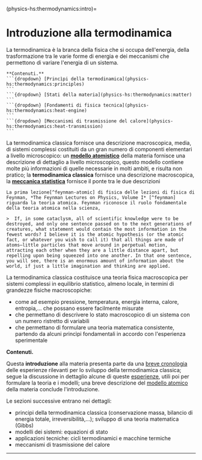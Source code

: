 (physics-hs:thermodynamics:intro)=
# Introduzione alla termodinamica

La termodinamica è la branca della fisica che si occupa dell'energia, della trasformazione tra le varie forme di energia e dei meccanismi che permettono di variare l'energia di un sistema.

````{only} html
**Contenuti.**
```{dropdown} [Princìpi della termodinamica](physics-hs:thermodynamics:principles)
```
```{dropdown} [Stati della materia](physics-hs:thermodynamics:matter)
```
```{dropdown} [Fondamenti di fisica tecnica](physics-hs:thermodynamics:heat-engine)
```
```{dropdown} [Meccanismi di trasmissione del calore](physics-hs:thermodynamics:heat-transmission)
```

````

La termodinamica classica fornisce una descrizione macroscopica, media, di sistemi complessi costituiti da un gran numero di componenti elementari a livello microscopico: un [**modello atomistico**]() della materia fornisce una descrizione di dettaglio a livello microscopico, questo modello contiene molte più informazioni di quelle necessarie in molti ambiti, e risulta non pratico; la **termodinamica classica** fornisce una descrizione macroscopica, la [**meccanica statistica**]() fornisce il ponte tra le due descrizioni

```{dropdown} Feynman e la teoria atomica
La prima lezione[^feynman-atomic] di fisica delle lezioni di fisica di Feynman, *The Feynman Lectures on Physics, Volume I* [^feynman] riguarda la teoria atomica. Feynman riconosce il ruolo fondamentale della teoria atomica nella scienza,

>  If, in some cataclysm, all of scientific knowledge were to be destroyed, and only one sentence passed on to the next generations of creatures, what statement would contain the most information in the fewest words? I believe it is the atomic hypothesis (or the atomic fact, or whatever you wish to call it) that all things are made of atoms—little particles that move around in perpetual motion, attracting each other when they are a little distance apart, but repelling upon being squeezed into one another. In that one sentence, you will see, there is an enormous amount of information about the world, if just a little imagination and thinking are applied.

```

La termodinamica classica costituisce una teoria fisica macroscopica per sistemi complessi in equilibrio statistico, almeno locale, in termini di grandezze fisiche macroscopiche:
- come ad esempio pressione, temperatura, energia interna, calore, entropia,... che possano essere facilmente misurate
- che permettano di descrivere lo stato macroscopico di un sistema con un numero ristretto di variabili
- che permettano di formulare una teoria matematica consistente, partendo da alcuni princìpi fondamentali in accordo con l'esperienza sperimentale

**Contenuti.**

Questa **introduzione** alla materia presenta parte da una [breve cronologia](physics-hs:thermodynamics:foundation:history) delle esperienze rilevanti per lo sviluppo della termodinamica classica; segue la discussione in dettaglio alcune di queste [esperienze](physics-hs:thermodynamics:foundation:experiments), utili poi per formulare la teoria e i modelli; una breve descrizione del [modello atomico](physics-hs:thermodynamics:foundation:atomic-theory) della materia conclude l'introduzione.

Le sezioni successive entrano nei dettagli:
- principi della termodinamica classica (conservazione massa, bilancio di energia totale, irreversibilità,...); sviluppo di una teoria matematica (Gibbs) 
- modelli dei sistemi: equazioni di stato
- applicazioni tecniche: cicli termodinamici e macchine termiche
- meccanismi di trasmissione del calore

---

[^feynman]: [https://www.feynmanlectures.caltech.edu/I_toc.html](https://www.feynmanlectures.caltech.edu/I_toc.html)
[^feynman-atomic]: [https://www.feynmanlectures.caltech.edu/I_01.html](https://www.feynmanlectures.caltech.edu/I_01.html)

<!--
**Concetti e primi strumenti.**
- Temperatura, pressione
- Primi strumenti, e princìpi fisici utilizzati: 
  - manometro di Torricelli e peso di una colonna di acqua o Hg
  - termometri e dilatazione termica delle sostanze

**Esperienza.**
- Tendenze naturali:
  - Equilibrio termico: calore dal corpo più caldo a quello più freddo
  - Dissipazione dell'energia meccanica
  - Conservazione della massa

- Esperimenti in chimica, sull'indagine della natura della materia: 
  - misura di: massa, pressione, volume, temperatura,
  - esperimenti su: reazioni chimiche, gas

**Macchine termiche.**
- Applicazioni che guidano la rivoluzione industriale in Inghilterra,
- Approfondimenti e studi teorici sul funzionamento delle macchine termiche, le sostanze e i fenomeni fisici coinvolti

- Equivalenza calore-lavoro di Joule

**Formalizzazione dei principi della termodinamica.**

<span style="color:red">Le prime esperienze, lo studio delle sostanze, delle trasformazioni, e delle macchine termiche verranno ri-analizzate nei capitoli successivi, dopo aver formalizzato i princìpi della termodinamica e **todo**  un modello/approccio allo studio della materia.</span>
-->
